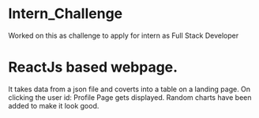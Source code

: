 # Intern_Challenge
Worked on this as challenge to apply for intern as Full Stack Developer

# ReactJs based webpage. 

It takes data from a json file and coverts into a table on a landing page. 
On clicking the user id: Profile Page gets displayed. 
Random charts have been added to make it look good. 



